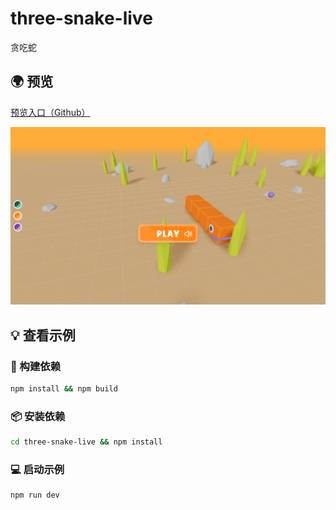 # three-snake-live
  贪吃蛇

 ## 🌍 预览

[预览入口（Github）](https://www.virkano.com/three-snake-live)

![Screenshot 2023-09-15 alle 23 54 57](https://raw.githubusercontent.com/Virkano/three-snake-live/main/src/assets/images/banner.png)

## 💡 查看示例

### 🔨 构建依赖

```bash
npm install && npm build
```

### 📦 安装依赖

```bash
cd three-snake-live && npm install
```

### 💻 启动示例

```bash
npm run dev
```
